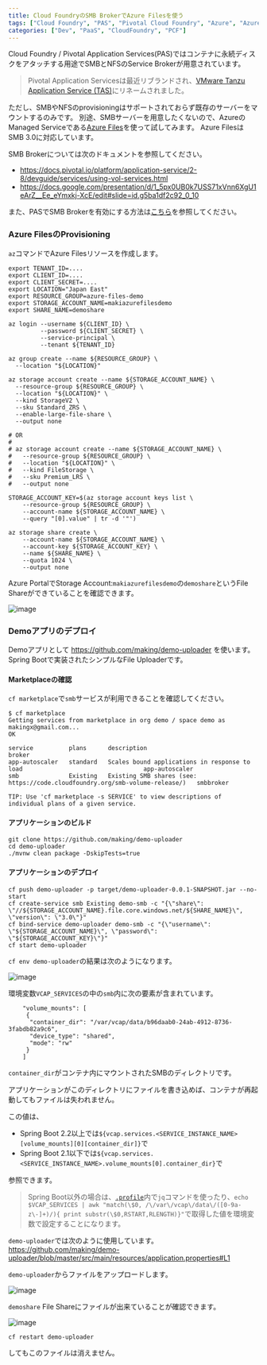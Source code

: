 ```yaml
---
title: Cloud FoundryのSMB BrokerでAzure Filesを使う
tags: ["Cloud Foundry", "PAS", "Pivotal Cloud Foundry", "Azure", "Azure Files"]
categories: ["Dev", "PaaS", "CloudFoundry", "PCF"]
---
```


Cloud Foundry / Pivotal Application Services(PAS)ではコンテナに永続ディスクをアタッチする用途でSMBとNFSのService Brokerが用意されています。

> Pivotal Application Servicesは最近リブランドされ、[VMware Tanzu Application Service (TAS)](https://tanzu.vmware.com/jp/application-service)にリネームされました。

ただし、SMBやNFSのprovisioningはサポートされておらず既存のサーバーをマウントするのみです。
別途、SMBサーバーを用意したくないので、AzureのManaged Serviceである[Azure Files](https://docs.microsoft.com/azure/storage/files/)を使って試してみます。
Azure FilesはSMB 3.0に対応しています。

SMB Brokerについては次のドキュメントを参照してください。
* https://docs.pivotal.io/platform/application-service/2-8/devguide/services/using-vol-services.html
* https://docs.google.com/presentation/d/1_5px0UB0k7USS71xVnn6XgU1eArZ__Ee_eYmxkj-XcE/edit#slide=id.g5ba1df2c92_0_10

また、PASでSMB Brokerを有効にする方法は[こちら](https://docs.pivotal.io/platform/application-service/2-8/operating/enable-vol-services.html#smb-enable)を参照してください。

<!-- toc -->

### Azure FilesのProvisioning

`az`コマンドでAzure Filesリソースを作成します。

```
export TENANT_ID=....
export CLIENT_ID=....
export CLIENT_SECRET=....
export LOCATION="Japan East"
export RESOURCE_GROUP=azure-files-demo
export STORAGE_ACCOUNT_NAME=makiazurefilesdemo
export SHARE_NAME=demoshare

az login --username ${CLIENT_ID} \
         --password ${CLIENT_SECRET} \
         --service-principal \
         --tenant ${TENANT_ID} 

az group create --name ${RESOURCE_GROUP} \
  --location "${LOCATION}"

az storage account create --name ${STORAGE_ACCOUNT_NAME} \
  --resource-group ${RESOURCE_GROUP} \
  --location "${LOCATION}" \
  --kind StorageV2 \
  --sku Standard_ZRS \
  --enable-large-file-share \
  --output none

# OR
# 
# az storage account create --name ${STORAGE_ACCOUNT_NAME} \
#   --resource-group ${RESOURCE_GROUP} \
#   --location "${LOCATION}" \
#   --kind FileStorage \
#   --sku Premium_LRS \
#   --output none

STORAGE_ACCOUNT_KEY=$(az storage account keys list \
    --resource-group ${RESOURCE_GROUP} \
    --account-name ${STORAGE_ACCOUNT_NAME} \
    --query "[0].value" | tr -d '"')

az storage share create \
    --account-name ${STORAGE_ACCOUNT_NAME} \
    --account-key ${STORAGE_ACCOUNT_KEY} \
    --name ${SHARE_NAME} \
    --quota 1024 \
    --output none
```

Azure PortalでStorage Account:`makiazurefilesdemo`の`demoshare`というFile Shareができていることを確認できます。

![image](https://user-images.githubusercontent.com/106908/77229792-2cac9200-6bd3-11ea-9602-02bc7553dcc2.png)



### Demoアプリのデプロイ

Demoアプリとして https://github.com/making/demo-uploader を使います。Spring Bootで実装されたシンプルなFile Uploaderです。

#### Marketplaceの確認

`cf marketplace`で`smb`サービスが利用できることを確認してください。

```
$ cf marketplace
Getting services from marketplace in org demo / space demo as makingx@gmail.com...
OK

service          plans      description                                                                    broker
app-autoscaler   standard   Scales bound applications in response to load                                  app-autoscaler
smb              Existing   Existing SMB shares (see: https://code.cloudfoundry.org/smb-volume-release/)   smbbroker

TIP: Use 'cf marketplace -s SERVICE' to view descriptions of individual plans of a given service.
```

#### アプリケーションのビルド

```
git clone https://github.com/making/demo-uploader
cd demo-uploader
./mvnw clean package -DskipTests=true
```

#### アプリケーションのデプロイ

```
cf push demo-uploader -p target/demo-uploader-0.0.1-SNAPSHOT.jar --no-start
cf create-service smb Existing demo-smb -c "{\"share\": \"//${STORAGE_ACCOUNT_NAME}.file.core.windows.net/${SHARE_NAME}\", \"version\": \"3.0\"}"
cf bind-service demo-uploader demo-smb -c "{\"username\": \"${STORAGE_ACCOUNT_NAME}\", \"password\": \"${STORAGE_ACCOUNT_KEY}\"}"
cf start demo-uploader
```

`cf env demo-uploader`の結果は次のようになります。

![image](https://user-images.githubusercontent.com/106908/77229897-cd9b4d00-6bd3-11ea-9b57-27fcc7d2f1a3.png)

環境変数`VCAP_SERVICES`の中の`smb`内に次の要素が含まれています。

```
    "volume_mounts": [
     {
      "container_dir": "/var/vcap/data/b96daab0-24ab-4912-8736-3fabdb82a9c6",
      "device_type": "shared",
      "mode": "rw"
     }
    ]
```

`container_dir`がコンテナ内にマウントされたSMBのディレクトリです。

アプリケーションがこのディレクトリにファイルを書き込めば、コンテナが再起動してもファイルは失われません。

この値は、
* Spring Boot 2.2以上では`${vcap.services.<SERVICE_INSTANCE_NAME>[volume_mounts][0][container_dir]}`で
* Spring Boot 2.1以下では`${vcap.services.<SERVICE_INSTANCE_NAME>.volume_mounts[0].container_dir}`で

参照できます。

> Spring Boot以外の場合は、[`.profile`](https://docs.cloudfoundry.org/devguide/deploy-apps/deploy-app.html#profile)内で`jq`コマンドを使ったり、`echo $VCAP_SERVICES | awk "match(\$0, /\/var\/vcap\/data\/([0-9a-z\-]+)/){ print substr(\$0,RSTART,RLENGTH)}"`で取得した値を環境変数で設定することになります。

`demo-uploader`では次のように使用しています。 <br>
https://github.com/making/demo-uploader/blob/master/src/main/resources/application.properties#L1

`demo-uploader`からファイルをアップロードします。

![image](https://user-images.githubusercontent.com/106908/77230065-fb34c600-6bd4-11ea-9991-e4544184b6d9.png)

`demoshare` File Shareにファイルが出来ていることが確認できます。

![image](https://user-images.githubusercontent.com/106908/77230056-e821f600-6bd4-11ea-9163-08a6d2cbb9e1.png)

```
cf restart demo-uploader
```
してもこのファイルは消えません。
